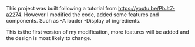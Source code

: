 This project was built following a tutorial from https://youtu.be/PbJt7-a2274. However I modified the code, added some features and components. Such as
-A loader
-Display of ingredients.

This is the first version of my modification, more features will be added and the design is most likely to change.
